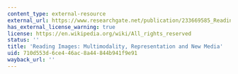 ```yaml
---
content_type: external-resource
external_url: https://www.researchgate.net/publication/233669585_Reading_images_Multimodality_representation_and_new_media
has_external_license_warning: true
license: https://en.wikipedia.org/wiki/All_rights_reserved
status: ''
title: 'Reading Images: Multimodality, Representation and New Media'
uid: 710d553d-6ce4-46ac-8a44-844b941f9e91
wayback_url: ''
---
```

